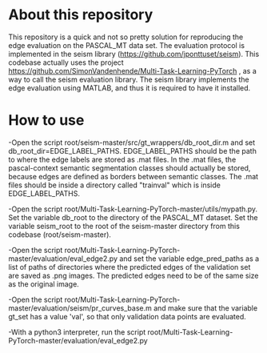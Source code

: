 # About this repository

This repository is a quick and not so pretty solution for reproducing the edge evaluation on the PASCAL_MT data set. The evaluation protocol is implemented in the seism library (https://github.com/jponttuset/seism). This codebase actually uses the project https://github.com/SimonVandenhende/Multi-Task-Learning-PyTorch , as a way to call the seism evaluation library. The seism library implements the edge evaluation using MATLAB, and thus it is required to have it installed.

# How to use

-Open the script root/seism-master/src/gt_wrappers/db_root_dir.m and set db_root_dir=EDGE_LABEL_PATHS. EDGE_LABEL_PATHS should be the path to where the edge labels are stored as .mat files. In the .mat files, the pascal-context semantic segmentation classes should actually be stored, because edges are defined as borders between semantic classes. The .mat files should be inside a directory called "trainval" which is inside EDGE_LABEL_PATHS.

-Open the script root/Multi-Task-Learning-PyTorch-master/utils/mypath.py. Set the variable db_root to the directory of the PASCAL_MT dataset. Set the variable seism_root to the root of the seism-master directory from this codebase (root/seism-master).

-Open the script root/Multi-Task-Learning-PyTorch-master/evaluation/eval_edge2.py and set the variable edge_pred_paths as a list of paths of directories where the predicted edges of the validation set are saved as .png images. The predicted edges need to be of the same size as the original image.

-Open the script root/Multi-Task-Learning-PyTorch-master/evaluation/seism/pr_curves_base.m and make sure that the variable gt_set has a value 'val', so that only validation data points are evaluated.

-With a python3 interpreter, run the script root/Multi-Task-Learning-PyTorch-master/evaluation/eval_edge2.py 


